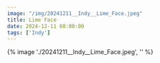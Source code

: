 ```yaml
---
image: "/img/20241211__Indy__Lime_Face.jpeg"
title: Lime Face 
date: 2024-12-11 08:00:00
tags: ['Indy']
---
```

{% image './20241211__Indy__Lime_Face.jpeg', '' %}